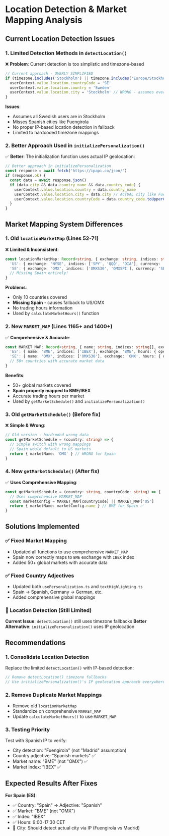 # Location Detection & Market Mapping Analysis

## Current Location Detection Issues

### 1. **Limited Detection Methods in `detectLocation()`** 
❌ **Problem**: Current detection is too simplistic and timezone-based
```typescript
// Current approach - OVERLY SIMPLIFIED
if (timezone.includes('Stockholm') || timezone.includes('Europe/Stockholm')) {
  userContext.value.location.countryCode = 'SE'
  userContext.value.location.country = 'Sweden'
  userContext.value.location.city = 'Stockholm' // WRONG - assumes everyone in SE is in Stockholm
}
```

**Issues**:
- Assumes all Swedish users are in Stockholm
- Misses Spanish cities like Fuengirola 
- No proper IP-based location detection in fallback
- Limited to hardcoded timezone mappings

### 2. **Better Approach Used in `initializePersonalization()`**
✅ **Better**: The initialization function uses actual IP geolocation:
```typescript
// Better approach in initializePersonalization
const response = await fetch('https://ipapi.co/json/')
if (response.ok) {
  const data = await response.json()
  if (data.city && data.country_name && data.country_code) {
    userContext.value.location.country = data.country_name
    userContext.value.location.city = data.city // ACTUAL city like Fuengirola
    userContext.value.location.countryCode = data.country_code.toUpperCase()
  }
}
```

## Market Mapping System Differences

### 1. **Old `locationMarketMap` (Lines 52-71)** 
❌ **Limited & Inconsistent**:
```typescript
const locationMarketMap: Record<string, { exchange: string, indices: string[], currency: string, timezone: string }> = {
  'US': { exchange: 'NYSE', indices: ['SPY', 'QQQ', 'DIA'], currency: 'USD', timezone: 'America/New_York' },
  'SE': { exchange: 'OMX', indices: ['OMXS30', 'OMXSPI'], currency: 'SEK', timezone: 'Europe/Stockholm' },
  // Missing Spain entirely!
}
```

**Problems**:
- Only 10 countries covered
- **Missing Spain** - causes fallback to US/OMX
- No trading hours information
- Used by `calculateMarketHours()` function

### 2. **New `MARKET_MAP` (Lines 1165+ and 1400+)**
✅ **Comprehensive & Accurate**:
```typescript
const MARKET_MAP: Record<string, { name: string, indices: string[], exchange: string, hours: { open: number, close: number } }> = {
  'ES': { name: 'BME', indices: ['IBEX'], exchange: 'BME', hours: { open: 9, close: 17.5 } }, // ✅ Spain covered
  'SE': { name: 'OMX', indices: ['OMXS30'], exchange: 'OMX', hours: { open: 9, close: 17.5 } },
  // 50+ countries with accurate market data
}
```

**Benefits**:
- 50+ global markets covered
- **Spain properly mapped to BME/IBEX**
- Accurate trading hours per market
- Used by `getMarketSchedule()` and `initializePersonalization()`

### 3. **Old `getMarketSchedule()` (Before fix)**
❌ **Simple & Wrong**:
```typescript
// Old version - hardcoded wrong data
const getMarketSchedule = (country: string) => {
  // Simple switch with wrong mappings
  // Spain would default to US markets
  return { marketName: 'OMX' } // WRONG for Spain
}
```

### 4. **New `getMarketSchedule()` (After fix)**
✅ **Uses Comprehensive Mapping**:
```typescript
const getMarketSchedule = (country: string, countryCode: string) => {
  // Uses comprehensive MARKET_MAP
  const marketConfig = MARKET_MAP[countryCode] || MARKET_MAP['US']
  return { marketName: marketConfig.name } // BME for Spain ✅
}
```

## Solutions Implemented

### ✅ Fixed Market Mapping
- Updated all functions to use comprehensive `MARKET_MAP`
- Spain now correctly maps to `BME` exchange with `IBEX` index
- Added 50+ global markets with accurate data

### ✅ Fixed Country Adjectives  
- Updated both `usePersonalization.ts` and `textHighlighting.ts`
- Spain → Spanish, Germany → German, etc.
- Added comprehensive global mappings

### 🔄 Location Detection (Still Limited)
**Current Issue**: `detectLocation()` still uses timezone fallbacks
**Better Alternative**: `initializePersonalization()` uses IP geolocation

## Recommendations

### 1. **Consolidate Location Detection**
Replace the limited `detectLocation()` with IP-based detection:
```typescript
// Remove detectLocation() timezone fallbacks
// Use initializePersonalization()'s IP geolocation approach everywhere
```

### 2. **Remove Duplicate Market Mappings**
- Remove old `locationMarketMap` 
- Standardize on comprehensive `MARKET_MAP`
- Update `calculateMarketHours()` to use `MARKET_MAP`

### 3. **Testing Priority**
Test with Spanish IP to verify:
- City detection: "Fuengirola" (not "Madrid" assumption)
- Country adjective: "Spanish markets" ✅
- Market name: "BME" (not "OMX") ✅  
- Market index: "IBEX" ✅

## Expected Results After Fixes

**For Spain (ES)**:
- ✅ Country: "Spain" → Adjective: "Spanish"
- ✅ Market: "BME" (not "OMX") 
- ✅ Index: "IBEX"
- ✅ Hours: 9:00-17:30 CET
- 🔄 City: Should detect actual city via IP (Fuengirola vs Madrid)
